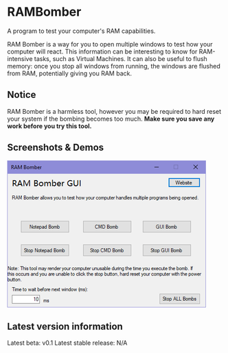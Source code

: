 # RAMBomber
A program to test your computer's RAM capabilities.

RAM Bomber is a way for you to open multiple windows to test how your computer will react. This information can be interesting to know for RAM-intensive tasks, such as Virtual Machines. It can also be useful to flush memory: once you stop all windows from running, the windows are flushed from RAM, potentially giving you RAM back.

## Notice
RAM Bomber is a harmless tool, however you may be required to hard reset your system if the bombing becomes too much. **Make sure you save any work before you try this tool.**

## Screenshots & Demos
![Demo Screenshot (v0.1)](Screenshots/rambomber-gui-v0.1.PNG)

## Latest version information
Latest beta: v0.1
Latest stable release: N/A
